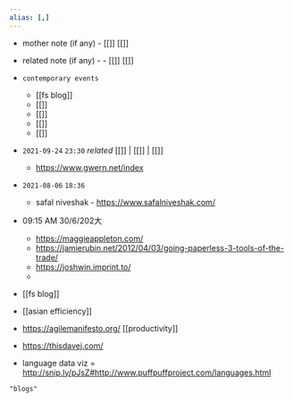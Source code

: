 ```yaml
---
alias: [,]
---
```

- mother note (if any)
		- [[]] [[]]
- related note (if any) -
		- [[]] [[]]
- `contemporary events`
	- [[fs blog]]
	- [[]]
	- [[]]
	- [[]]
	- [[]]

- `2021-09-24`  `23:30` _related_ [[]] | [[]] | [[]]
	- https://www.gwern.net/index
- `2021-08-06`  `18:36`
	- safal niveshak - https://www.safalniveshak.com/
- 09:15 AM 30/6/202大 
	- https://maggieappleton.com/
	- https://jamierubin.net/2012/04/03/going-paperless-3-tools-of-the-trade/
	- https://joshwin.imprint.to/
	- 
- [[fs blog]]
- [[asian efficiency]]
- https://agilemanifesto.org/ [[productivity]]
- https://thisdavej.com/
- language data viz = http://snip.ly/pJsZ#http://www.puffpuffproject.com/languages.html

```query
"blogs"
```